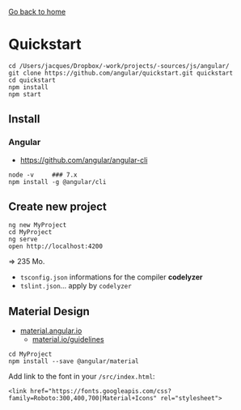 [Go back to home](https://github.com/babelcodes/angular-ng/tree/master/doc)

# Quickstart

```
cd /Users/jacques/Dropbox/-work/projects/-sources/js/angular/
git clone https://github.com/angular/quickstart.git quickstart
cd quickstart
npm install
npm start
```

## Install

### Angular

- https://github.com/angular/angular-cli

```
node -v     ### 7.x
npm install -g @angular/cli
```

## Create new project

```
ng new MyProject
cd MyProject
ng serve
open http://localhost:4200
```

=> 235 Mo.

- `tsconfig.json` informations for the compiler __codelyzer__
- `tslint.json`... apply by `codelyzer`

## Material Design

- [material.angular.io](https://material.angular.io/)
  - [material.io/guidelines](https://material.io/guidelines/)

```
cd MyProject
npm install --save @angular/material
```

Add link to the font in your `/src/index.html`:

```
<link href="https://fonts.googleapis.com/css?family=Roboto:300,400,700|Material+Icons" rel="stylesheet">
```
